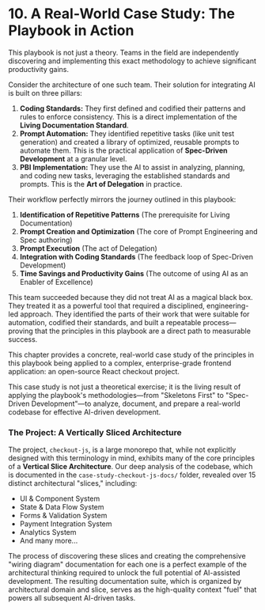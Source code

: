 # **10. A Real-World Case Study: The Playbook in Action**

This playbook is not just a theory. Teams in the field are independently discovering and implementing this exact methodology to achieve significant productivity gains.

Consider the architecture of one such team. Their solution for integrating AI is built on three pillars:

1.  **Coding Standards:** They first defined and codified their patterns and rules to enforce consistency. This is a direct implementation of the **Living Documentation Standard**.
2.  **Prompt Automation:** They identified repetitive tasks (like unit test generation) and created a library of optimized, reusable prompts to automate them. This is the practical application of **Spec-Driven Development** at a granular level.
3.  **PBI Implementation:** They use the AI to assist in analyzing, planning, and coding new tasks, leveraging the established standards and prompts. This is the **Art of Delegation** in practice.

Their workflow perfectly mirrors the journey outlined in this playbook:

1.  **Identification of Repetitive Patterns** (The prerequisite for Living Documentation)
2.  **Prompt Creation and Optimization** (The core of Prompt Engineering and Spec authoring)
3.  **Prompt Execution** (The act of Delegation)
4.  **Integration with Coding Standards** (The feedback loop of Spec-Driven Development)
5.  **Time Savings and Productivity Gains** (The outcome of using AI as an Enabler of Excellence)

This team succeeded because they did not treat AI as a magical black box. They treated it as a powerful tool that required a disciplined, engineering-led approach. They identified the parts of their work that were suitable for automation, codified their standards, and built a repeatable process—proving that the principles in this playbook are a direct path to measurable success.

This chapter provides a concrete, real-world case study of the principles in this playbook being applied to a complex, enterprise-grade frontend application: an open-source React checkout project.

This case study is not just a theoretical exercise; it is the living result of applying the playbook's methodologies—from "Skeletons First" to "Spec-Driven Development"—to analyze, document, and prepare a real-world codebase for effective AI-driven development.

### The Project: A Vertically Sliced Architecture

The project, `checkout-js`, is a large monorepo that, while not explicitly designed with this terminology in mind, exhibits many of the core principles of a **Vertical Slice Architecture**. Our deep analysis of the codebase, which is documented in the `case-study-checkout-js-docs/` folder, revealed over 15 distinct architectural "slices," including:

*   UI & Component System
*   State & Data Flow System
*   Forms & Validation System
*   Payment Integration System
*   Analytics System
*   And many more...

The process of discovering these slices and creating the comprehensive "wiring diagram" documentation for each one is a perfect example of the architectural thinking required to unlock the full potential of AI-assisted development. The resulting documentation suite, which is organized by architectural domain and slice, serves as the high-quality context "fuel" that powers all subsequent AI-driven tasks.
